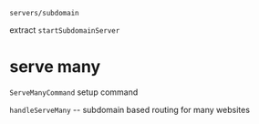 `servers/subdomain`

extract `startSubdomainServer`

# serve many

`ServeManyCommand` setup command

`handleServeMany` -- subdomain based routing for many websites
